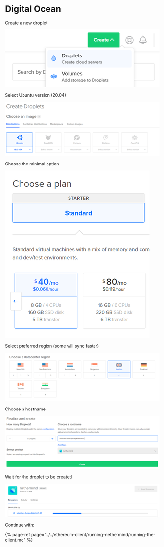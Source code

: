 # Digital Ocean

Create a new droplet

![](../../.gitbook/assets/image%20%28137%29.png)

Select Ubuntu version \(20.04\)

![](../../.gitbook/assets/image%20%28120%29.png)

Choose the minimal option

![](../../.gitbook/assets/image%20%28134%29.png)

Select preferred region \(some will sync faster\)

![](../../.gitbook/assets/image%20%28135%29.png)

Choose a hostname

![](../../.gitbook/assets/image%20%28138%29.png)

Wait for the droplet to be created

![](../../.gitbook/assets/image%20%28136%29.png)

Continue with:

{% page-ref page="../../ethereum-client/running-nethermind/running-the-client.md" %}

